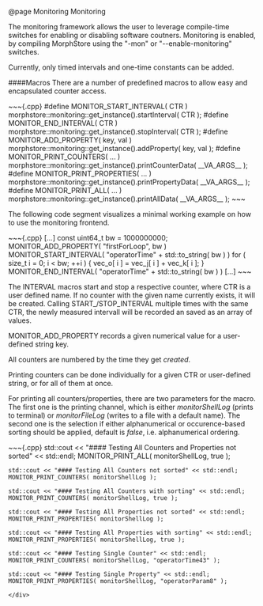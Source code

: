 @page Monitoring Monitoring

The monitoring framework allows the user to leverage compile-time switches for enabling or disabling software coutners.
Monitoring is enabled, by compiling MorphStore using the "-mon" or "--enable-monitoring" switches.

Currently, only timed intervals and one-time constants can be added.

####Macros
There are a number of predefined macros to allow easy and encapsulated counter access.

<div class=morphStoreDeveloperCode>
~~~{.cpp}
	#define MONITOR_START_INTERVAL( CTR ) 	 morphstore::monitoring::get_instance().startInterval( CTR );
	#define MONITOR_END_INTERVAL( CTR ) 	 morphstore::monitoring::get_instance().stopInterval( CTR );
	#define MONITOR_ADD_PROPERTY( key, val ) morphstore::monitoring::get_instance().addProperty( key, val );
	#define MONITOR_PRINT_COUNTERS( ... ) 	 morphstore::monitoring::get_instance().printCounterData( __VA_ARGS__ );
	#define MONITOR_PRINT_PROPERTIES( ... )	 morphstore::monitoring::get_instance().printPropertyData( __VA_ARGS__ );
	#define MONITOR_PRINT_ALL( ... ) 	 	 morphstore::monitoring::get_instance().printAllData( __VA_ARGS__ );
~~~
</div>

The following code segment visualizes a minimal working example on how to use the monitoring frontend.

<div class=morphStoreDeveloperCode>
~~~{.cpp}
	[...]
	const uint64_t bw = 1000000000;
	MONITOR_ADD_PROPERTY( "firstForLoop", bw )
	MONITOR_START_INTERVAL( "operatorTime" + std::to_string( bw ) )
	for ( size_t i = 0; i < bw; ++i ) {
		vec_o[ i ] = vec_j[ i ] + vec_k[ i ];
	}
	MONITOR_END_INTERVAL( "operatorTime" + std::to_string( bw ) )
	[...]
~~~
</div>


The INTERVAL macros start and stop a respective counter, where CTR is a user defined name. If no counter with the given name currently exists, it will be created.
Calling START_/STOP_INTERVAL multiple times with the same CTR, the newly measured intervall will be recorded an saved as an array of values.

MONITOR_ADD_PROPERTY records a given numerical value for a user-defined string key.

All counters are numbered by the time they get *created*.

Printing counters can be done individually for a given CTR or user-defined string, or for all of them at once.

For printing all counters/properties, there are two parameters for the macro.
The first one is the printing channel, which is either *monitorShellLog* (prints to terminal) or *monitorFileLog* (writes to a file with a default name).
The second one is the selection if either alphanumerical or occurence-based sorting should be applied, default is *false*, i.e. alphanumerical ordering.

<div class=morphStoreDeveloperCode>
~~~{.cpp}
    std::cout << "#### Testing All Counters and Properties not sorted" << std::endl;
    MONITOR_PRINT_ALL( monitorShellLog, true );
    
    std::cout << "#### Testing All Counters not sorted" << std::endl;
    MONITOR_PRINT_COUNTERS( monitorShellLog );

    std::cout << "#### Testing All Counters with sorting" << std::endl;
    MONITOR_PRINT_COUNTERS( monitorShellLog, true );

    std::cout << "#### Testing All Properties not sorted" << std::endl;
    MONITOR_PRINT_PROPERTIES( monitorShellLog );

    std::cout << "#### Testing All Properties with sorting" << std::endl;
    MONITOR_PRINT_PROPERTIES( monitorShellLog, true );

    std::cout << "#### Testing Single Counter" << std::endl;
    MONITOR_PRINT_COUNTERS( monitorShellLog, "operatorTime43" );

    std::cout << "#### Testing Single Property" << std::endl;
    MONITOR_PRINT_PROPERTIES( monitorShellLog, "operatorParam8" );
~~~
</div>


